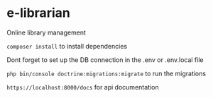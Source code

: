 # e-librarian
Online library management 

``composer install`` to install dependencies

Dont forget to set up the DB connection in the .env or .env.local file

``php bin/console doctrine:migrations:migrate`` to run the migrations

`` https://localhost:8000/docs `` for api documentation
